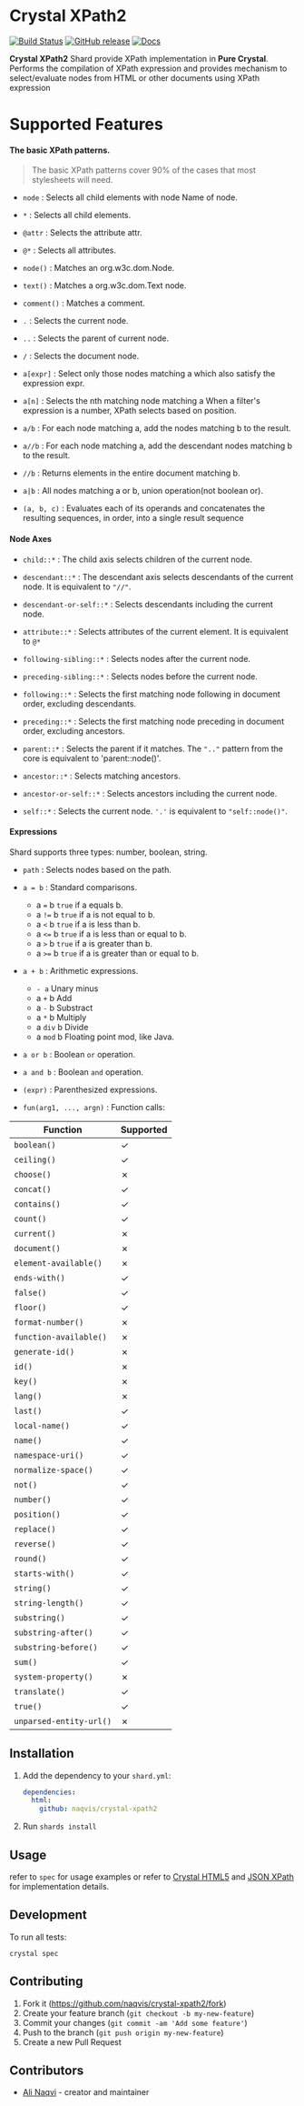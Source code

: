 # Crystal XPath2
[![Build Status](https://travis-ci.org/naqvis/crystal-xpath2.svg?branch=master)](https://travis-ci.org/naqvis/crystal-xpath2)
[![GitHub release](https://img.shields.io/github/release/naqvis/crystal-xpath2.svg)](https://github.com/naqvis/crystal-xpath2/releases)
[![Docs](https://img.shields.io/badge/docs-available-brightgreen.svg)](https://naqvis.github.io/crystal-xpath2/)

**Crystal XPath2** Shard provide XPath implementation in **Pure Crystal**. Performs the compilation of XPath expression and provides mechanism to select/evaluate nodes from HTML or other documents using XPath expression

Supported Features
===

#### The basic XPath patterns.

> The basic XPath patterns cover 90% of the cases that most stylesheets will need.

- `node` : Selects all child elements with node Name of node.

- `*` : Selects all child elements.

- `@attr` : Selects the attribute attr.

- `@*` : Selects all attributes.

- `node()` : Matches an org.w3c.dom.Node.

- `text()` : Matches a org.w3c.dom.Text node.

- `comment()` : Matches a comment.

- `.` : Selects the current node.

- `..` : Selects the parent of current node.

- `/` : Selects the document node.

- `a[expr]` : Select only those nodes matching a which also satisfy the expression expr.

- `a[n]` : Selects the nth matching node matching a When a filter's expression is a number, XPath selects based on position.

- `a/b` : For each node matching a, add the nodes matching b to the result.

- `a//b` : For each node matching a, add the descendant nodes matching b to the result.

- `//b` : Returns elements in the entire document matching b.

- `a|b` : All nodes matching a or b, union operation(not boolean or).

- `(a, b, c)` : Evaluates each of its operands and concatenates the resulting sequences, in order, into a single result sequence


#### Node Axes

- `child::*` : The child axis selects children of the current node.

- `descendant::*` : The descendant axis selects descendants of the current node. It is equivalent to `"//"`.

- `descendant-or-self::*` : Selects descendants including the current node.

- `attribute::*` : Selects attributes of the current element. It is equivalent to `@*`

- `following-sibling::*` : Selects nodes after the current node.

- `preceding-sibling::*` : Selects nodes before the current node.

- `following::*` : Selects the first matching node following in document order, excluding descendants.

- `preceding::*` : Selects the first matching node preceding in document order, excluding ancestors.

- `parent::*` : Selects the parent if it matches. The `".."` pattern from the core is equivalent to 'parent::node()'.

- `ancestor::*` : Selects matching ancestors.

- `ancestor-or-self::*` : Selects ancestors including the current node.

- `self::*` : Selects the current node. `'.'` is equivalent to `"self::node()"`.

#### Expressions

 Shard supports three types: number, boolean, string.

- `path` : Selects nodes based on the path.

- `a = b` : Standard comparisons.

    * a `=` b	    `true` if a equals b.
    * a `!=` b	`true` if a is not equal to b.
    * a `<` b	    `true` if a is less than b.
    * a `<=` b	`true` if a is less than or equal to b.
    * a `>` b	    `true` if a is greater than b.
    * a `>=` b	`true` if a is greater than or equal to b.

- `a + b` : Arithmetic expressions.

    * `- a`	Unary minus
    * a `+` b	Add
    * a `-` b	Substract
    * a `*` b	Multiply
    * a `div` b	Divide
    * a `mod` b	Floating point mod, like Java.

- `a or b` : Boolean `or` operation.

- `a and b` : Boolean `and` operation.

- `(expr)` : Parenthesized expressions.

- `fun(arg1, ..., argn)` : Function calls:

| Function | Supported |
| --- | --- |
`boolean()`| ✓ |
`ceiling()`| ✓ |
`choose()`| ✗ |
`concat()`| ✓ |
`contains()`| ✓ |
`count()`| ✓ |
`current()`| ✗ |
`document()`| ✗ |
`element-available()`| ✗ |
`ends-with()`| ✓ |
`false()`| ✓ |
`floor()`| ✓ |
`format-number()`| ✗ |
`function-available()`| ✗ |
`generate-id()`| ✗ |
`id()`| ✗ |
`key()`| ✗ |
`lang()`| ✗ |
`last()`| ✓ |
`local-name()`| ✓ |
`name()`| ✓ |
`namespace-uri()`| ✓ |
`normalize-space()`| ✓ |
`not()`| ✓ |
`number()`| ✓ |
`position()`| ✓ |
`replace()`| ✓ |
`reverse()`| ✓ |
`round()`| ✓ |
`starts-with()`| ✓ |
`string()`| ✓ |
`string-length()`| ✓ |
`substring()`| ✓ |
`substring-after()`| ✓ |
`substring-before()`| ✓ |
`sum()`| ✓ |
`system-property()`| ✗ |
`translate()`| ✓ |
`true()`| ✓ |
`unparsed-entity-url()` | ✗ |

## Installation

1. Add the dependency to your `shard.yml`:

   ```yaml
   dependencies:
     html:
       github: naqvis/crystal-xpath2
   ```

2. Run `shards install`

## Usage

refer to `spec` for usage examples or refer to [Crystal HTML5](https://github.com/naqvis/crystal-html5) and [JSON XPath](https://github.com/naqvis/json-xpath) for implementation details.

## Development

To run all tests:

```
crystal spec
```

## Contributing

1. Fork it (<https://github.com/naqvis/crystal-xpath2/fork>)
2. Create your feature branch (`git checkout -b my-new-feature`)
3. Commit your changes (`git commit -am 'Add some feature'`)
4. Push to the branch (`git push origin my-new-feature`)
5. Create a new Pull Request

## Contributors

- [Ali Naqvi](https://github.com/naqvis) - creator and maintainer
